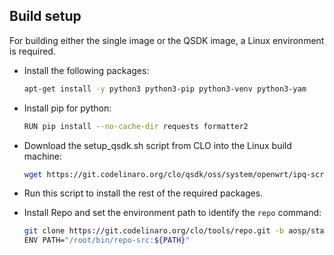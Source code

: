 ## Build setup

For building either the single image or the QSDK image, a Linux environment is required.

- Install the following packages:
  ```bash
  apt-get install -y python3 python3-pip python3-venv python3-yam
  ```

- Install pip for python:
  ```bash
  RUN pip install --no-cache-dir requests formatter2
  ```

- Download the setup_qsdk.sh script from CLO into the Linux build machine:
  ```bash
  wget https://git.codelinaro.org/clo/qsdk/oss/system/openwrt/ipq-scripts/-/raw/win.platform_tools.1.0/setup_qsdk.sh
  ```

- Run this script to install the rest of the required packages.

- Install Repo and set the environment path to identify the `repo` command:
  ```bash
  git clone https://git.codelinaro.org/clo/tools/repo.git -b aosp/stable /root/bin/repo
  ENV PATH="/root/bin/repo-src:${PATH}"
  ```